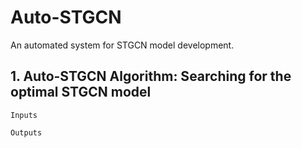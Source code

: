 # Auto-STGCN
An automated system for STGCN model development.

## 1. Auto-STGCN Algorithm: Searching for the optimal STGCN model

`Inputs`<br>

`Outputs`<br>
